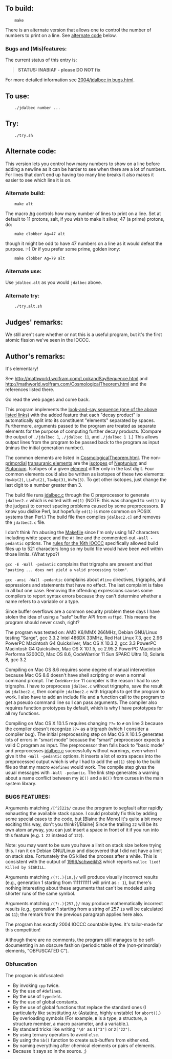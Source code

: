 ## To build:

``` <!---sh-->
    make
```

There is an alternate version that allows one to control the number of numbers
to print on a line. See [alternate code](#alternate-code) below.


### Bugs and (Mis)features:

The current status of this entry is:

> **STATUS: INABIAF - please DO NOT fix**

For more detailed information see [2004/jdalbec in bugs.html](../../bugs.html#2004_jdalbec).


## To use:

``` <!---sh-->
    ./jdalbec number ...
```


## Try:

``` <!---sh-->
    ./try.sh
```


## Alternate code:

This version lets you control how many numbers to show on a line before adding a
newline as it can be harder to see when there are a lot of numbers. For lines
that don't end up having too many line breaks it also makes it easier to see
which line it is on.


### Alternate build:

``` <!---sh-->
    make alt
```

The macro [Ag](https://en.wikipedia.org/wiki/Silver) controls how
many number of lines to print on a line. Set at default to 11 protons, salt, if
you wish to make it silver, 47 (a prime) protons, do:


``` <!---sh-->
    make clobber Ag=47 alt
```

though it might be odd to have 47 numbers on a line as it would defeat the
purpose. :-) Or if you prefer some prime, golden irony:


``` <!---sh-->
    make clobber Ag=79 alt
```


### Alternate use:

Use `jdalbec.alt` as you would `jdalbec` above.


### Alternate try:

``` <!---sh-->
    ./try.alt.sh
```


## Judges' remarks:

We still aren't sure whether or not this is a useful program, but
it's the first atomic fission we've seen in the IOCCC.


## Author's remarks:

It's elementary!

See <http://mathworld.wolfram.com/LookandSaySequence.html> and
<http://mathworld.wolfram.com/CosmologicalTheorem.html> and the references
listed there.

Go read the web pages and come back.

This program implements the [look-and-say sequence (one of the above listed
links)](https://mathworld.wolfram.com/LookandSaySequence.html) with the added
feature that each "decay product" is automatically split into its constituent
"elements" separated by spaces.  Furthermore, arguments passed to the program
are treated as separate elements for the purpose of computing further decay
products.  (Compare the output of `./jdalbec 1`, `./jdalbec 11`, and `./jdalbec
1 1`.)  This allows output lines from the program to be passed back to the
program as input (minus the initial generation number).

The common elements are listed in
[CosmologicalTheorem.html](http://mathworld.wolfram.com/CosmologicalTheorem.html).
The non-[primordial](https://en.wikipedia.org/wiki/Primordial_nuclide)
[transuranic elements](https://en.wikipedia.org/wiki/Transuranium_element) are
the [isotopes](https://en.wikipedia.org/wiki/Isotope) of
[Neptunium](https://en.wikipedia.org/wiki/Neptunium) and
[Plutonium](https://en.wikipedia.org/wiki/Plutonium).  Isotopes of a given
[element](https://en.wikipedia.org/wiki/Chemical_element) differ only in the
last digit.  Four common elements could also be written as isotopes of these two
elements: `He=Np(2)`, `Li=Pu(2)`, `Ta=Np(3)`, `W=Pu(3)`.  To get other isotopes,
just change the last digit to a number greater than 3.

The build file runs [jdalbec.c](%%REPO_URL%%/2004/jdalbec/jdalbec.c) through the C preprocessor to
generate `jdalbec2.c` which is edited with `ed(1)` (NOTE: this was
changed to `sed(1)` by the judges) to correct spacing
problems caused by some preprocessors.  (I know you dislike
Perl, but hopefully `ed(1)` is more common on POSIX systems than
Perl.)  The build file then compiles `jdalbec2.c]` and removes the
`jdalbec2.c` file.

I don't think I'm abusing the [Makefile](%%REPO_URL%%/2004/jdalbec/Makefile) since I'm only using
147 characters including white space and the `#!` line and the
commented-out `-Wall -pedantic` options.  The [rules for the
16th IOCCC](../rules.txt) specifically allowed build files up to 521
characters long so my build file would have been well within
those limits.  (What typo?)

`gcc -E -Wall -pedantic` complains that trigraphs are present and that
`"pasting ... does not yield a valid processing token"`.

`gcc -ansi -Wall -pedantic` complains about `#line` directives,
trigraphs, and expressions and statements that have no effect.
The last complaint is false in all but one case.  Removing
the offending expressions causes some compilers to report
syntax errors because they can't determine whether a name
refers to a variable or a type.

Since buffer overflows are a common security problem these
days I have stolen the idea of using a "safe" buffer API from
`vsftpd`.  This means the program should never crash, right?

The program was tested on:
AMD K6/MMX 266MHz, Debian GNU/Linux testing "Sarge", gcc 3.3.2
Intel 486DX 33MHz, Red Hat Linux 7.3, gcc 2.96
PowerPC Macintosh G4 Quicksilver, Mac OS X 10.3.2, gcc 3.3
PowerPC Macintosh G4 Quicksilver, Mac OS X 10.1.5, cc 2.95.2
PowerPC Macintosh Performa 5200CD, Mac OS 8.6, CodeWarrior 11
Sun SPARC Ultra 10, Solaris 8, gcc 3.2

Compiling on Mac OS 8.6 requires some degree of manual
intervention because Mac OS 8.6 doesn't have shell scripting
or even a normal command prompt.  The `CodeWarrior` 11 compiler
is the reason I had to use trigraphs.  I have to preprocess
`jdalbec.c` without trigraphs, save the result as `jdalbec2.c`, then
compile `jdalbec2.c` with trigraphs to get the program to work.
I also have to add an include file and a function call to the
program to get a pseudo command line so I can pass arguments.
The compiler also requires function prototypes by default,
which is why I have prototypes for all my functions.

Compiling on Mac OS X 10.1.5 requires changing `??=` to `#` on
line 3 because the compiler doesn't recognize `??=` as a trigraph
(which I consider a compiler bug).  The initial preprocessing
step on Mac OS X 10.1.5 generates lots of errors in "smart
mode" because the "smart" preprocessor expects a valid C
program as input.  The preprocessor then falls back to "basic
mode" and preprocesses [jdalbec.c](%%REPO_URL%%/2004/jdalbec/jdalbec.c) successfully without warnings,
even when I give it the `-Wall -pedantic` options.  It inserts
a lot of extra spaces into the preprocessed output which is
why I had to add the `ed(1)` step to the build file so that my
macro `#defines` would work.  The compile step gives the usual
messages with `-Wall -pedantic`.  The link step generates a
warning about a name conflict between my `BC()` and a `BC()` from
curses in the main system library.


### <del>BUGS</del> FEATURES:

Arguments matching `/[^2]22$/` cause the program to segfault
after rapidly exhausting the available stack space.  I could
probably fix this by adding some special cases to the code,
but [Blaine the Mono] it's quite a bit more exciting this way,
don't you think?[/Blaine]  Since the trailing `22` will be
its own atom anyway, you can just insert a space in front of
it if you run into this feature (e.g. `1 22` instead of `122`).

Note: you may want to be sure you have a limit on stack size before trying this.
I ran it on Debian GNU/Linux and discovered that I did not have a limit on stack
size.  Fortunately the OS killed the process after a while.  This is consistent
with the output of [1996/schweikh3](%%REPO_URL%%/1996/schweikh3/schweikh3.c) which reports
`malloc lied!  Killed by SIGKILL`.

Arguments matching `/(?:.){10,}/` will produce visually incorrect
results (e.g., generation 1 starting from 1111111111 will
print as `: 1`), but there's nothing interesting about these
arguments that can't be modeled using shorter runs of the same
symbol.

Arguments matching `/(?:.){257,}/` may produce mathematically
incorrect results (e.g., generation 1 starting from a string
of 257 `1`s will be calculated as `11`); the remark from the
previous paragraph applies here also.

The program has exactly 2004 IOCCC countable bytes.  It's
tailor-made for this competition!

Although there are no comments, the program still manages to
be self-documenting in an obscure fashion (periodic table of
the (non-primordial) elements, "OBFUSCATED C").


### Obfuscation

The program is obfuscated:

- By invoking `cpp` twice.
- By the use of `#define`s.
- By the use of `typedef`s.
- By the use of global constants.
- By the use of global functions that replace the standard ones (I particularly
like substituting `At` ([Astatine](https://en.wikipedia.org/wiki/Astatine),
highly unstable) for `abort()`.) By overloading symbols (For example, `B` is a
type, a structure, a structure member, a macro parameter, and a variable.).
- By standard tricks like writing `'\0'` as `1["3"]` or `2["22"]`.
- By using ternary operators to avoid `else`.
- By using the `Sb()` function to create sub-buffers from either end.
- By naming everything after chemical elements or pairs of elements.
- Because it says so in the source. ;)


<!--

    Copyright © 1984-2024 by Landon Curt Noll. All Rights Reserved.

    You are free to share and adapt this file under the terms of this license:

        Creative Commons Attribution-ShareAlike 4.0 International (CC BY-SA 4.0)

    For more information, see:

        https://creativecommons.org/licenses/by-sa/4.0/

-->
